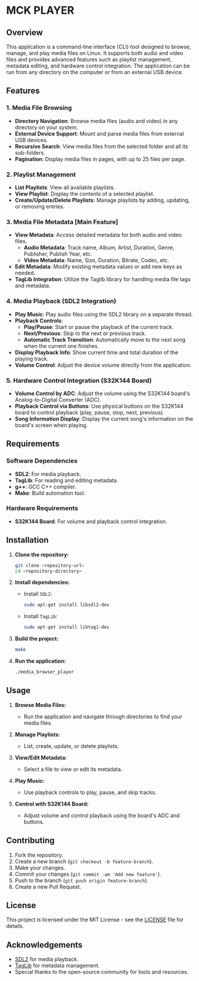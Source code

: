 # MCK PLAYER

## Overview

This application is a command-line interface (CLI) tool designed to browse, manage, and play media files on Linux. It supports both audio and video files and provides advanced features such as playlist management, metadata editing, and hardware control integration. The application can be run from any directory on the computer or from an external USB device.

## Features

### 1. Media File Browsing
- **Directory Navigation**: Browse media files (audio and video) in any directory on your system.
- **External Device Support**: Mount and parse media files from external USB devices.
- **Recursive Search**: View media files from the selected folder and all its sub-folders.
- **Pagination**: Display media files in pages, with up to 25 files per page.

### 2. Playlist Management
- **List Playlists**: View all available playlists.
- **View Playlist**: Display the contents of a selected playlist.
- **Create/Update/Delete Playlists**: Manage playlists by adding, updating, or removing entries.

### 3. Media File Metadata [Main Feature]
- **View Metadata**: Access detailed metadata for both audio and video files.
  - **Audio Metadata**: Track name, Album, Artist, Duration, Genre, Publisher, Publish Year, etc.
  - **Video Metadata**: Name, Size, Duration, Bitrate, Codec, etc.
- **Edit Metadata**: Modify existing metadata values or add new keys as needed.
- **TagLib Integration**: Utilize the Taglib library for handling media file tags and metadata.

### 4. Media Playback (SDL2 Integration)
- **Play Music**: Play audio files using the SDL2 library on a separate thread.
- **Playback Controls**:
  - **Play/Pause**: Start or pause the playback of the current track.
  - **Next/Previous**: Skip to the next or previous track.
  - **Automatic Track Transition**: Automatically move to the next song when the current one finishes.
- **Display Playback Info**: Show current time and total duration of the playing track.
- **Volume Control**: Adjust the device volume directly from the application.

### 5. Hardware Control Integration (S32K144 Board)
- **Volume Control by ADC**: Adjust the volume using the S32K144 board's Analog-to-Digital Converter (ADC).
- **Playback Control via Buttons**: Use physical buttons on the S32K144 board to control playback (play, pause, stop, next, previous).
- **Song Information Display**: Display the current song's information on the board's screen when playing.

## Requirements

### Software Dependencies
- **SDL2**: For media playback.
- **TagLib**: For reading and editing metadata.
- **g++**: GCC C++ compiler.
- **Make**: Build automation tool.

### Hardware Requirements
- **S32K144 Board**: For volume and playback control integration.

## Installation

1. **Clone the repository:**
    ```bash
    git clone <repository-url>
    cd <repository-directory>
    ```

2. **Install dependencies:**
    - Install `SDL2`:
      ```bash
      sudo apt-get install libsdl2-dev
      ```
    - Install `TagLib`:
      ```bash
      sudo apt-get install libtag1-dev
      ```

3. **Build the project:**
    ```bash
    make
    ```

4. **Run the application:**
    ```bash
    ./media_browser_player
    ```

## Usage

1. **Browse Media Files:**
   - Run the application and navigate through directories to find your media files.

2. **Manage Playlists:**
   - List, create, update, or delete playlists.

3. **View/Edit Metadata:**
   - Select a file to view or edit its metadata.

4. **Play Music:**
   - Use playback controls to play, pause, and skip tracks.

5. **Control with S32K144 Board:**
   - Adjust volume and control playback using the board's ADC and buttons.

## Contributing

1. Fork the repository.
2. Create a new branch (`git checkout -b feature-branch`).
3. Make your changes.
4. Commit your changes (`git commit -am 'Add new feature'`).
5. Push to the branch (`git push origin feature-branch`).
6. Create a new Pull Request.

## License

This project is licensed under the MIT License - see the [LICENSE](LICENSE) file for details.

## Acknowledgements

- [SDL2](https://www.libsdl.org/) for media playback.
- [TagLib](https://taglib.org/) for metadata management.
- Special thanks to the open-source community for tools and resources.
